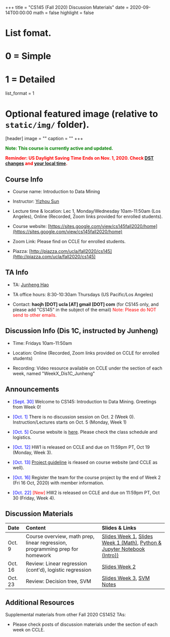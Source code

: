 +++
title = "CS145 (Fall 2020) Discussion Materials"
date = 2020-09-14T00:00:00
math = false
highlight = false

# List fomat.
#   0 = Simple
#   1 = Detailed
list_format = 1

# Optional featured image (relative to `static/img/` folder).
[header]
image = ""
caption = ""
+++

<span style="color:green"> **Note: This course is currently active and updated.** </span>

<span style="color:red"> **Reminder: US Daylight Saving Time Ends on Nov. 1, 2020. Check [DST changes](https://www.timeanddate.com/time/change/usa) and [your local time](https://www.timeanddate.com/worldclock/converter.html).** </span>


## Course Info

* Course name: Introduction to Data Mining

* Instructor: [Yizhou Sun](http://web.cs.ucla.edu/~yzsun/)

* Lecture time & location: Lec 1, Monday/Wednesday 10am-11:50am (Los Angeles), Online (Recorded, Zoom links provided for enrolled students).

* Course website: [https://sites.google.com/view/cs145fall2020/home](https://sites.google.com/view/cs145fall2020/home)

* Zoom Link: Please find on CCLE for enrolled students.

* Piazza: [http://piazza.com/ucla/fall2020/cs145](http://piazza.com/ucla/fall2020/cs145)

## TA Info

* TA: [Junheng Hao](https://www.haojunheng.com/)

* TA office hours: 8:30-10:30am Thursdays (US Pacific/Los Angeles)

* Contact: **haojh [DOT] ucla [AT] gmail [DOT] com** (for CS145 only, and please add "CS145" in the subject of the email) <span style="color:red"> Note: Please do NOT send to other emails. </span>


## Discussion Info (Dis 1C, instructed by Junheng)

* Time: Fridays 10am-11:50am

* Location: Online (Recorded, Zoom links provided on CCLE for enrolled students)

* Recording: Video resource available on CCLE under the section of each week, named "WeekX_Dis1C_Junheng"

## Announcements

* <span style="color:blue">\[Sept. 30\]</span> Welcome to CS145: Introduction to Data Mining. Greetings from Week 0!

* <span style="color:blue">\[Oct. 1\]</span> There is no discussion session on Oct. 2 (Week 0). Instruction/Lectures starts on Oct. 5 (Monday, Week 1) </span>

* <span style="color:blue">\[Oct. 5\]</span> Course website is [here](https://sites.google.com/view/cs145fall2020/home). Please check the class schedule and logistics.

* <span style="color:blue">\[Oct. 12\]</span> HW1 is released on CCLE and due on 11:59pm PT, Oct 19 (Monday, Week 3).

* <span style="color:blue">\[Oct. 13\]</span> [Project guideline](http://web.cs.ucla.edu/~yzsun/classes/2020Fall_CS145/Slides/Course%20Project%20Description.pdf) is rleased on course website (and CCLE as well).

* <span style="color:blue">\[Oct. 16\]</span> Register the team for the course project by the end of Week 2 (Fri 16 Oct, 2020) with member information.

* <span style="color:blue">\[Oct. 22\]</span> <span style="color:red"> \[New\] </span> HW2 is released on CCLE and due on 11:59pm PT, Oct 30 (Friday, Week 4).

## Discussion Materials

|  Date  |                        Content                      |          Slides & Links            |
|:-------|:----------------------------------------------------|:-----------------------------------|
| Oct. 9 | Course overview, math prep, linear regression, programming prep for homework | [Slides Week 1](https://www.haojunheng.com/files/cs145-f20/Dis1C_Week01.pdf), [Slides Week 1 (Math)](https://www.haojunheng.com/files/cs145-f20/Dis1C_Week01_Math.pdf), [Python & Jupyter Notebook (Intro))](https://www.haojunheng.com/files/cs145-f20/Dis1C_Week01_Jupyter.ipynb)|
| Oct. 16 | Review: Linear regression (cont'd), logistic regression | [Slides Week 2](https://www.haojunheng.com/files/cs145-f20/Dis1C_Week02.pdf) |
| Oct. 23 | Review: Decision tree, SVM | [Slides Week 3](https://www.haojunheng.com/files/cs145-f20/Dis1C_Week03.pdf), [SVM Notes](https://see.stanford.edu/materials/aimlcs229/cs229-notes3.pdf) |

## Additional Resources

Supplemental materials from other Fall 2020 CS1452 TAs: 

* Please check posts of discussion materials under the section of each week on CCLE.